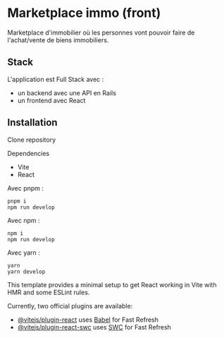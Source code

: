 # Marketplace immo (front)
Marketplace d'immobilier où les personnes vont pouvoir faire de l'achat/vente de biens immobiliers.

## Stack

L'application est Full Stack avec :
- un backend avec une API en Rails
- un frontend avec React

## Installation
Clone repository

Dependencies
- Vite
- React

Avec pnpm :
```shell
pnpm i
npm run develop
```

Avec npm :
```shell
npm i
npm run develop
```

Avec yarn :
```shell
yarn
yarn develop
```

This template provides a minimal setup to get React working in Vite with HMR and some ESLint rules.

Currently, two official plugins are available:

- [@vitejs/plugin-react](https://github.com/vitejs/vite-plugin-react/blob/main/packages/plugin-react/README.md) uses [Babel](https://babeljs.io/) for Fast Refresh
- [@vitejs/plugin-react-swc](https://github.com/vitejs/vite-plugin-react-swc) uses [SWC](https://swc.rs/) for Fast Refresh
